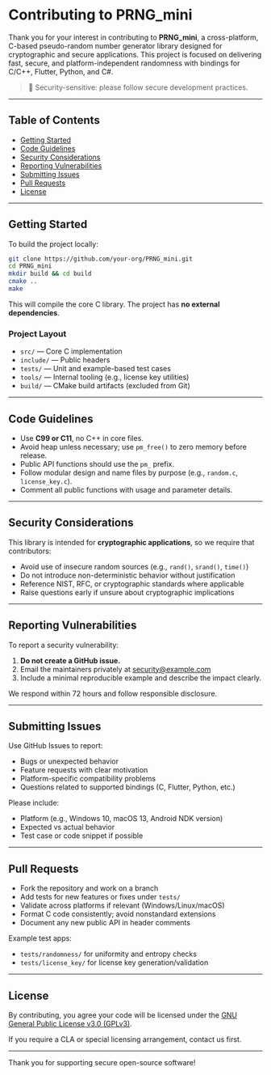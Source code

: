 # Contributing to PRNG_mini

Thank you for your interest in contributing to **PRNG_mini**, a cross-platform, C-based pseudo-random number generator library designed for cryptographic and secure applications. This project is focused on delivering fast, secure, and platform-independent randomness with bindings for C/C++, Flutter, Python, and C#.

> 🔐 Security-sensitive: please follow secure development practices.

---

## Table of Contents

- [Getting Started](#getting-started)
- [Code Guidelines](#code-guidelines)
- [Security Considerations](#security-considerations)
- [Reporting Vulnerabilities](#reporting-vulnerabilities)
- [Submitting Issues](#submitting-issues)
- [Pull Requests](#pull-requests)
- [License](#license)

---

## Getting Started

To build the project locally:

```bash
git clone https://github.com/your-org/PRNG_mini.git
cd PRNG_mini
mkdir build && cd build
cmake ..
make
```

This will compile the core C library. The project has **no external dependencies**.

### Project Layout

- `src/` — Core C implementation
- `include/` — Public headers
- `tests/` — Unit and example-based test cases
- `tools/` — Internal tooling (e.g., license key utilities)
- `build/` — CMake build artifacts (excluded from Git)

---

## Code Guidelines

- Use **C99 or C11**, no C++ in core files.
- Avoid heap unless necessary; use `pm_free()` to zero memory before release.
- Public API functions should use the `pm_` prefix.
- Follow modular design and name files by purpose (e.g., `random.c`, `license_key.c`).
- Comment all public functions with usage and parameter details.

---

## Security Considerations

This library is intended for **cryptographic applications**, so we require that contributors:

- Avoid use of insecure random sources (e.g., `rand()`, `srand()`, `time()`)
- Do not introduce non-deterministic behavior without justification
- Reference NIST, RFC, or cryptographic standards where applicable
- Raise questions early if unsure about cryptographic implications

---

## Reporting Vulnerabilities

To report a security vulnerability:

1. **Do not create a GitHub issue.**
2. Email the maintainers privately at [security@example.com](mailto:security@example.com)
3. Include a minimal reproducible example and describe the impact clearly.

We respond within 72 hours and follow responsible disclosure.

---

## Submitting Issues

Use GitHub Issues to report:

- Bugs or unexpected behavior
- Feature requests with clear motivation
- Platform-specific compatibility problems
- Questions related to supported bindings (C, Flutter, Python, etc.)

Please include:

- Platform (e.g., Windows 10, macOS 13, Android NDK version)
- Expected vs actual behavior
- Test case or code snippet if possible

---

## Pull Requests

- Fork the repository and work on a branch
- Add tests for new features or fixes under `tests/`
- Validate across platforms if relevant (Windows/Linux/macOS)
- Format C code consistently; avoid nonstandard extensions
- Document any new public API in header comments

Example test apps:

- `tests/randomness/` for uniformity and entropy checks
- `tests/license_key/` for license key generation/validation

---

## License

By contributing, you agree your code will be licensed under the [GNU General Public License v3.0 (GPLv3)](./LICENSE).

If you require a CLA or special licensing arrangement, contact us first.

---

Thank you for supporting secure open-source software!
